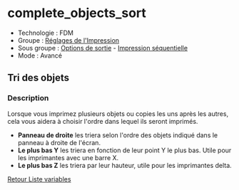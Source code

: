 # complete_objects_sort

* Technologie : FDM
* Groupe : [Réglages de l'Impression](../print_settings/print_settings.md)
* Sous groupe : [Options de sortie](../print_settings/print_settings.md#options-de-sortie) - [Impression séquentielle](../print_settings/print_settings.md#impression-séquentielle)
* Mode : Avancé

## Tri des objets

### Description

Lorsque vous imprimez plusieurs objets ou copies les uns après les autres, cela vous aidera à choisir l'ordre dans lequel ils seront imprimés.

* **Panneau de droite** les triera selon l'ordre des objets indiqué dans le panneau à droite de l'écran.
* **Le plus bas Y** les triera en fonction de leur point Y le plus bas. Utile pour les imprimantes avec une barre X.
* **Le plus bas Z** les triera par leur hauteur, utile pour les imprimantes delta.

[Retour Liste variables](variable_list.md)